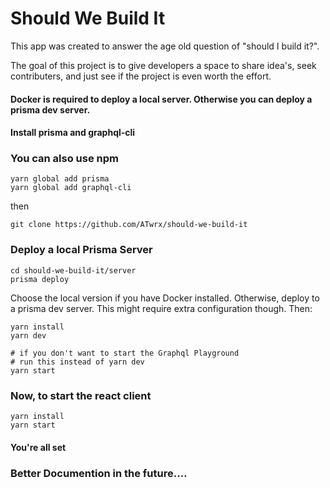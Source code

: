 Should We Build It 
==================

This app was created to answer the age old question of "should I build it?". 

The goal of this project is to give developers a space to share idea's, seek contributers, and just see if the project is even worth the effort. 

#### Docker is required to deploy a local server. Otherwise you can deploy a prisma dev server.

#### Install prisma and graphql-cli
### You can also use npm

```shell
yarn global add prisma
yarn global add graphql-cli
```

then

```
git clone https://github.com/ATwrx/should-we-build-it
```


### Deploy a local Prisma Server
```shell
cd should-we-build-it/server
prisma deploy
```

Choose the local version if you have Docker installed.
Otherwise, deploy to a prisma dev server.
This might require extra configuration though.
Then: 

```
yarn install
yarn dev 

# if you don't want to start the Graphql Playground
# run this instead of yarn dev
yarn start
```


### Now, to start the react client 

```shell
yarn install
yarn start
```

#### You're all set


### Better Documention in the future.... 
